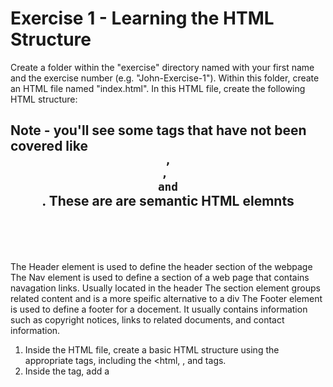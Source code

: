 # Exercise 1 - Learning the HTML Structure

Create a folder within the "exercise" directory named with your first name and the exercise number (e.g. "John-Exercise-1"). Within this folder, create an HTML file named "index.html". In this HTML file, create the following HTML structure:

## Note - you'll see some tags that have not been covered like <code><header>, <nav>, <section> and <footer></code> . These are are semantic HTML elemnts
The Header element is used to define the header section of the webpage
The Nav element is used to define a section of a web page that contains navagation links. Usually located in the header
The section element groups related content and is a more speific alternative to a div
The Footer element is used to define a footer for a docement. It usually contains information such as copyright notices, links to related documents, and contact information.

1. Inside the HTML file, create a basic HTML structure using the appropriate tags, including the <html, <head>, and <body> tags.
2. Inside the <head> tag, add a <title> tag and give your page a title.
3. In the <body> tag, add a <header> tag and give it a heading that says "Welcome to my site".
4. Add a <nav> tag below the header and create a basic navigation menu with at least two links to other pages.
5. Below the navigation menu, add a <section> tag and create a heading that says "About Me".
6. Inside the section tag, add a <p> tag with a short paragraph about yourself.
7. Add another <section> tag and create a heading that says "My Skills".
8. Inside the section tag, add an unordered list (<ul>) with at least three skills you possess.
9. Add a <footer> tag at the bottom of the page with your name and the current year. 
